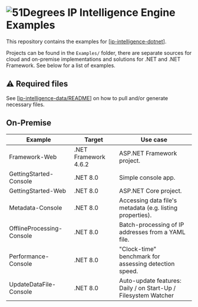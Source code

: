 # ![51Degrees](https://51degrees.com/img/logo.png?utm_source=github&utm_medium=repository&utm_content=readme_main&utm_campaign=dotnet-open-source "Data rewards the curious") IP Intelligence Engine Examples

This repository contains the examples for [[ip-intelligence-dotnet](../ip-intelligence-dotnet/)].

Projects can be found in the `Examples/` folder, there are separate sources for cloud and on-premise implementations and solutions for .NET and .NET Framework. See below for a list of examples.

## ⚠️ Required files

See [[ip-intelligence-data/README](./ip-intelligence-data/README)] on how to pull and/or generate necessary files.

## On-Premise

|Example|Target|Use case|
|---|---|---|
|Framework-Web|.NET Framework 4.6.2|ASP.NET Framework project.|
|GettingStarted-Console|.NET 8.0|Simple console app.|
|GettingStarted-Web|.NET 8.0|ASP.NET Core project.|
|Metadata-Console|.NET 8.0|Accessing data file's metadata (e.g. listing properties).|
|OfflineProcessing-Console|.NET 8.0|Batch-processing of IP addresses from a YAML file.|
|Performance-Console|.NET 8.0|"Clock-time" benchmark for assessing detection speed.|
|UpdateDataFile-Console|.NET 8.0|Auto-update features: Daily / on Start-Up / Filesystem Watcher|
